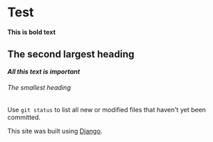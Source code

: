 # Test































**This is bold text**































## The second largest heading







***All this text is important***























###### The smallest heading



























































































































































































































































































































































Use `git status` to list all new or modified files that haven't yet been committed.































































































































































































































































































































































































































































































































































































































































This site was built using [Django](/wiki/Django).